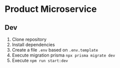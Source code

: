 # Product Microservice

## Dev

1. Clone repository
2. Install dependencies
3. Create a file `.env` based on `.env.template`
4. Execute migration prisma `npx prisma migrate dev`
5. Execute `npm run start:dev`
